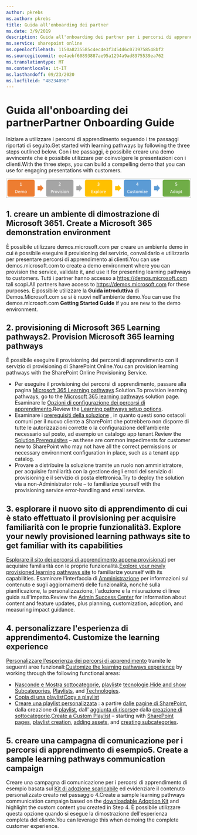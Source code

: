 ```yaml
---
author: pkrebs
ms.author: pkrebs
title: Guida all'onboarding dei partner
ms.date: 3/9/2019
description: Guida all'onboarding dei partner per i percorsi di apprendimento di Microsoft 365
ms.service: sharepoint online
ms.openlocfilehash: 1150a8235585c4ec4e3f3454d6c0739758548bf2
ms.sourcegitcommit: ee4aebf60893887ae95a1294a9ad8975539ea762
ms.translationtype: MT
ms.contentlocale: it-IT
ms.lasthandoff: 09/23/2020
ms.locfileid: "48234098"
---
```

# <a name="partner-onboarding-guide"></a><span data-ttu-id="b5dba-103">Guida all'onboarding dei partner</span><span class="sxs-lookup"><span data-stu-id="b5dba-103">Partner Onboarding Guide</span></span>
<span data-ttu-id="b5dba-104">Iniziare a utilizzare i percorsi di apprendimento seguendo i tre passaggi riportati di seguito.</span><span class="sxs-lookup"><span data-stu-id="b5dba-104">Get started with learning pathways by following the three steps outlined below.</span></span> <span data-ttu-id="b5dba-105">Con i tre passaggi, è possibile creare una demo avvincente che è possibile utilizzare per coinvolgere le presentazioni con i clienti.</span><span class="sxs-lookup"><span data-stu-id="b5dba-105">With the three steps, you can build a compelling demo that you can use for engaging presentations with customers.</span></span> 

![cg-partner-getfam.png](media/cg-partner-getfam.png)

## <a name="1-create-a-microsoft-365-demonstration-environment"></a><span data-ttu-id="b5dba-107">1. creare un ambiente di dimostrazione di Microsoft 365</span><span class="sxs-lookup"><span data-stu-id="b5dba-107">1. Create a Microsoft 365 demonstration environment</span></span>
<span data-ttu-id="b5dba-108">È possibile utilizzare demos.microsoft.com per creare un ambiente demo in cui è possibile eseguire il provisioning del servizio, convalidarlo e utilizzarlo per presentare percorsi di apprendimento ai clienti.</span><span class="sxs-lookup"><span data-stu-id="b5dba-108">You can use demos.microsoft.com to create a demo environment where you can provision the service, validate it, and use it for presenting learning pathways to customers.</span></span> <span data-ttu-id="b5dba-109">Tutti i partner hanno accesso a https://demos.microsoft.com tali scopi.</span><span class="sxs-lookup"><span data-stu-id="b5dba-109">All partners have access to https://demos.microsoft.com for these purposes.</span></span> <span data-ttu-id="b5dba-110">È possibile utilizzare la **Guida introduttiva** di Demos.Microsoft.com se si è nuovi nell'ambiente demo.</span><span class="sxs-lookup"><span data-stu-id="b5dba-110">You can use the demos.microsoft.com **Getting Started Guide** if you are new to the demo environment.</span></span>

## <a name="2-provision-microsoft-365-learning-pathways"></a><span data-ttu-id="b5dba-111">2. provisioning di Microsoft 365 Learning pathways</span><span class="sxs-lookup"><span data-stu-id="b5dba-111">2. Provision Microsoft 365 learning pathways</span></span>
<span data-ttu-id="b5dba-112">È possibile eseguire il provisioning dei percorsi di apprendimento con il servizio di provisioning di SharePoint Online.</span><span class="sxs-lookup"><span data-stu-id="b5dba-112">You can provision learning pathways with the SharePoint Online Provisioning Service.</span></span>
- <span data-ttu-id="b5dba-113">Per eseguire il provisioning dei percorsi di apprendimento, passare alla pagina [Microsoft 365 Learning pathways](https://provisioning.sharepointpnp.com/details/3df8bd55-b872-4c9d-88e3-6b2f05344239) Solution.</span><span class="sxs-lookup"><span data-stu-id="b5dba-113">To provision learning pathways, go to the [Microsoft 365 learning pathways](https://provisioning.sharepointpnp.com/details/3df8bd55-b872-4c9d-88e3-6b2f05344239) solution page.</span></span> <span data-ttu-id="b5dba-114">Esaminare le [Opzioni di configurazione dei percorsi di apprendimento](https://docs.microsoft.com/office365/customlearning/custom_setupoptions).</span><span class="sxs-lookup"><span data-stu-id="b5dba-114">Review the [Learning pathways setup options](https://docs.microsoft.com/office365/customlearning/custom_setupoptions).</span></span> 
- <span data-ttu-id="b5dba-115">Esaminare i [prerequisiti della soluzione](https://docs.microsoft.com/office365/customlearning/custom_provision) , in quanto questi sono ostacoli comuni per il nuovo cliente a SharePoint che potrebbero non disporre di tutte le autorizzazioni corrette o la configurazione dell'ambiente necessario sul posto, ad esempio un catalogo app tenant.</span><span class="sxs-lookup"><span data-stu-id="b5dba-115">Review the [Solution Prerequisites](https://docs.microsoft.com/office365/customlearning/custom_provision) – as these are common impediments for customer new to SharePoint who may not have all the correct permissions or necessary environment configuration in place, such as a tenant app catalog.</span></span>
- <span data-ttu-id="b5dba-116">Provare a distribuire la soluzione tramite un ruolo non amministratore, per acquisire familiarità con la gestione degli errori del servizio di provisioning e il servizio di posta elettronica.</span><span class="sxs-lookup"><span data-stu-id="b5dba-116">Try to deploy the solution via a non-Administrator role – to familiarize yourself with the provisioning service error-handling and email service.</span></span>

## <a name="3-explore-your-newly-provisioned-learning-pathways-site-to-get-familiar-with-its-capabilities"></a><span data-ttu-id="b5dba-117">3. esplorare il nuovo sito di apprendimento di cui è stato effettuato il provisioning per acquisire familiarità con le proprie funzionalità</span><span class="sxs-lookup"><span data-stu-id="b5dba-117">3. Explore your newly provisioned learning pathways site to get familiar with its capabilities</span></span>
<span data-ttu-id="b5dba-118">[Esplorare il sito dei percorsi di apprendimento appena provisionati](https://docs.microsoft.com/office365/customlearning/custom_exploresite) per acquisire familiarità con le proprie funzionalità.</span><span class="sxs-lookup"><span data-stu-id="b5dba-118">[Explore your newly provisioned learning pathways site](https://docs.microsoft.com/office365/customlearning/custom_exploresite) to familiarize yourself with its capabilities.</span></span> <span data-ttu-id="b5dba-119">Esaminare l'interfaccia di [Amministrazione](https://docs.microsoft.com/office365/customlearning/custom_successcenter) per informazioni sul contenuto e sugli aggiornamenti delle funzionalità, nonché sulla pianificazione, la personalizzazione, l'adozione e la misurazione di linee guida sull'impatto.</span><span class="sxs-lookup"><span data-stu-id="b5dba-119">Review the [Admin Success Center](https://docs.microsoft.com/office365/customlearning/custom_successcenter) for information about content and feature updates, plus planning, customization, adoption, and measuring impact guidance.</span></span>

## <a name="4-customize-the-learning-experience"></a><span data-ttu-id="b5dba-120">4. personalizzare l'esperienza di apprendimento</span><span class="sxs-lookup"><span data-stu-id="b5dba-120">4. Customize the learning experience</span></span>
<span data-ttu-id="b5dba-121">[Personalizzare l'esperienza dei percorsi di apprendimento](https://docs.microsoft.com/office365/customlearning/custom_overview) tramite le seguenti aree funzionali:</span><span class="sxs-lookup"><span data-stu-id="b5dba-121">[Customize the learning pathways experience](https://docs.microsoft.com/office365/customlearning/custom_overview) by working through the following functional areas:</span></span>
- <span data-ttu-id="b5dba-122">[Nasconde e Mostra sottocategorie](https://docs.microsoft.com/office365/customlearning/custom_hideshowsub), [playlist](https://docs.microsoft.com/office365/customlearning/custom_hideshowplaylists)e [tecnologie](https://docs.microsoft.com/office365/customlearning/custom_hideshowtech).</span><span class="sxs-lookup"><span data-stu-id="b5dba-122">[Hide and show Subcategories](https://docs.microsoft.com/office365/customlearning/custom_hideshowsub), [Playlists](https://docs.microsoft.com/office365/customlearning/custom_hideshowplaylists), and [Technologies](https://docs.microsoft.com/office365/customlearning/custom_hideshowtech).</span></span>
- [<span data-ttu-id="b5dba-123">Copia di una playlist</span><span class="sxs-lookup"><span data-stu-id="b5dba-123">Copy a playlist</span></span>](https://docs.microsoft.com/office365/customlearning/custom_copyplaylist)
- <span data-ttu-id="b5dba-124">[Creare una playlist personalizzata](https://docs.microsoft.com/office365/customlearning/custom_createnewplaylist) : a partire [dalle pagine di SharePoint](https://docs.microsoft.com/office365/customlearning/custom_createnewpage), dalla creazione di [playlist](https://docs.microsoft.com/office365/customlearning/custom_createnewplaylist), dall' [aggiunta di risorse](https://docs.microsoft.com/office365/customlearning/custom_addassets)e dalla [creazione di sottocategorie](https://docs.microsoft.com/office365/customlearning/custom_createnewcat).</span><span class="sxs-lookup"><span data-stu-id="b5dba-124">[Create a Custom Playlist](https://docs.microsoft.com/office365/customlearning/custom_createnewplaylist) – starting with [SharePoint pages](https://docs.microsoft.com/office365/customlearning/custom_createnewpage), [playlist creation](https://docs.microsoft.com/office365/customlearning/custom_createnewplaylist), [adding assets](https://docs.microsoft.com/office365/customlearning/custom_addassets), and [creating subcategories](https://docs.microsoft.com/office365/customlearning/custom_createnewcat).</span></span>

## <a name="5-create-a-sample-learning-pathways-communication-campaign"></a><span data-ttu-id="b5dba-125">5. creare una campagna di comunicazione per i percorsi di apprendimento di esempio</span><span class="sxs-lookup"><span data-stu-id="b5dba-125">5. Create a sample learning pathways communication campaign</span></span>
<span data-ttu-id="b5dba-126">Creare una campagna di comunicazione per i percorsi di apprendimento di esempio basata sul [Kit di adozione scaricabile](https://teamworktools.azurewebsites.net/m365lp/m365lpadoptionkit.zip) ed evidenziare il contenuto personalizzato creato nel passaggio 4.</span><span class="sxs-lookup"><span data-stu-id="b5dba-126">Create a sample learning pathways communication campaign based on the [downloadable Adoption Kit](https://teamworktools.azurewebsites.net/m365lp/m365lpadoptionkit.zip) and highlight the custom content you created in Step 4.</span></span> <span data-ttu-id="b5dba-127">È possibile utilizzare questa opzione quando si esegue la dimostrazione dell'esperienza completa del cliente.</span><span class="sxs-lookup"><span data-stu-id="b5dba-127">You can leverage this when demoing the complete customer experience.</span></span> 


